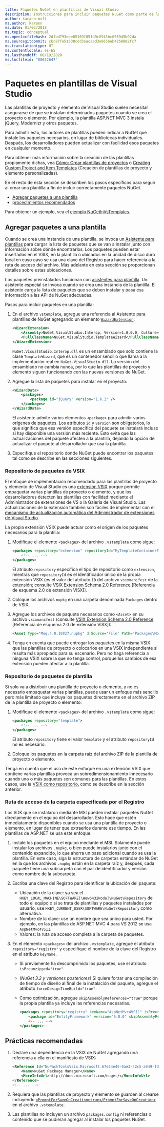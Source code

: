 ```yaml
---
title: Paquetes NuGet en plantillas de Visual Studio
description: Instrucciones para incluir paquetes NuGet como parte de las plantillas de proyecto y elemento de Visual Studio.
author: karann-msft
ms.author: karann
ms.date: 01/03/2018
ms.topic: conceptual
ms.openlocfilehash: 2dfbd793eee05169f051d9c8943bc065945b92da
ms.sourcegitcommit: cbc87fe51330cdd3eacaad3e8656eb4258882fc7
ms.translationtype: HT
ms.contentlocale: es-ES
ms.lasthandoff: 08/19/2020
ms.locfileid: "88622647"
---
```

# <a name="packages-in-visual-studio-templates"></a>Paquetes en plantillas de Visual Studio

Las plantillas de proyecto y elemento de Visual Studio suelen necesitar asegurarse de que se instalan determinados paquetes cuando se crea el proyecto o elemento. Por ejemplo, la plantilla ASP.NET MVC 3 instala jQuery, Modernizr y otros paquetes.

Para admitir esto, los autores de plantillas pueden indicar a NuGet que instale los paquetes necesarios, en lugar de bibliotecas individuales. Después, los desarrolladores pueden actualizar con facilidad esos paquetes en cualquier momento.

Para obtener más información sobre la creación de las plantillas propiamente dichas, vea [Cómo: Crear plantillas de proyectos](/visualstudio/ide/how-to-create-project-templates) o [Creating Custom Project and Item Templates](/visualstudio/extensibility/creating-custom-project-and-item-templates) (Creación de plantillas de proyecto y elemento personalizadas).

En el resto de esta sección se describen los pasos específicos para seguir al crear una plantilla a fin de incluir correctamente paquetes NuGet.

- [Agregar paquetes a una plantilla](#adding-packages-to-a-template)
- [procedimientos recomendados](#best-practices)

Para obtener un ejemplo, vea el [ejemplo NuGetInVsTemplates](https://bitbucket.org/marcind/nugetinvstemplates).

## <a name="adding-packages-to-a-template"></a>Agregar paquetes a una plantilla

Cuando se crea una instancia de una plantilla, se invoca un [Asistente para plantillas](/visualstudio/extensibility/how-to-use-wizards-with-project-templates) para cargar la lista de paquetes que se van a instalar junto con información sobre dónde encontrarlos. Los paquetes pueden estar insertados en el VSIX, en la plantilla o ubicados en la unidad de disco duro local en cuyo caso se usa una clave del Registro para hacer referencia a la ruta de acceso del archivo. Más adelante en esta sección se proporcionan detalles sobre estas ubicaciones.

Los paquetes preinstalados funcionan con [asistentes para plantilla](/visualstudio/extensibility/how-to-use-wizards-with-project-templates). Un asistente especial se invoca cuando se crea una instancia de la plantilla. El asistente carga la lista de paquetes que se deben instalar y pasa esa información a las API de NuGet adecuadas.

Pasos para incluir paquetes en una plantilla:

1. En el archivo `vstemplate`, agregue una referencia al Asistente para plantillas de NuGet agregando un elemento [`WizardExtension`](/visualstudio/extensibility/wizardextension-element-visual-studio-templates):

    ```xml
    <WizardExtension>
        <Assembly>NuGet.VisualStudio.Interop, Version=1.0.0.0, Culture=neutral, PublicKeyToken=b03f5f7f11d50a3a</Assembly>
        <FullClassName>NuGet.VisualStudio.TemplateWizard</FullClassName>
    </WizardExtension>
    ```

    `NuGet.VisualStudio.Interop.dll` es un ensamblado que solo contiene la clase `TemplateWizard`, que es un contenedor sencillo que llama a la implementación real en `NuGet.VisualStudio.dll`. La versión del ensamblado no cambia nunca, por lo que las plantillas de proyecto y elemento siguen funcionando con las nuevas versiones de NuGet.

1. Agregue la lista de paquetes para instalar en el proyecto:

    ```xml
    <WizardData>
        <packages>
            <package id="jQuery" version="1.6.2" />
        </packages>
    </WizardData>
    ```

    El asistente admite varios elementos `<package>` para admitir varios orígenes de paquetes. Los atributos `id` y `version` son obligatorios, lo que significa que esa versión específica del paquete se instalará incluso si hay disponible una versión más reciente. Esto evita que las actualizaciones del paquete afecten a la plantilla, dejando la opción de actualizar el paquete al desarrollador que usa la plantilla.

1. Especifique el repositorio donde NuGet puede encontrar los paquetes tal como se describe en las secciones siguientes.

### <a name="vsix-package-repository"></a>Repositorio de paquetes de VSIX

El enfoque de implementación recomendado para las plantillas de proyecto y elemento de Visual Studio es una [extensión VSIX](/visualstudio/extensibility/shipping-visual-studio-extensions) porque permite empaquetar varias plantillas de proyecto o elemento, y que los desarrolladores detecten las plantillas con facilidad mediante el Administrador de extensiones de VS o la Galería de Visual Studio. Las actualizaciones de la extensión también son fáciles de implementar con el [mecanismo de actualización automática del Administrador de extensiones de Visual Studio](/visualstudio/extensibility/how-to-update-a-visual-studio-extension).

La propia extensión VSIX puede actuar como el origen de los paquetes necesarios para la plantilla:

1. Modifique el elemento `<packages>` del archivo `.vstemplate` como sigue:

    ```xml
    <packages repository="extension" repositoryId="MyTemplateContainerExtensionId">
        <!-- ... -->
    </packages>
    ```

    El atributo `repository` especifica el tipo de repositorio como `extension`, mientras que `repositoryId` es el identificador único de la propia extensión VSIX (es el valor del atributo `ID` del archivo `vsixmanifest` de la extensión; consulte [VSIX Extension Schema 2.0 Reference](/visualstudio/extensibility/vsix-extension-schema-2-0-reference) [Referencia de esquema 2.0 de extensión VISX]).

1. Coloque los archivos `nupkg` en una carpeta denominada `Packages` dentro de VSIX.

1. Agregue los archivos de paquete necesarios como `<Asset>` en su archivo `vsixmanifest` (consulte [VSIX Extension Schema 2.0 Reference](/visualstudio/extensibility/vsix-extension-schema-2-0-reference) [Referencia de esquema 2.0 de extensión VISX]):

    ```xml
    <Asset Type="Moq.4.0.10827.nupkg" d:Source="File" Path="Packages\Moq.4.0.10827.nupkg" d:VsixSubPath="Packages" />
    ```

1. Tenga en cuenta que puede entregar los paquetes en la misma VSIX que las plantillas de proyecto o colocarlos en una VSIX independiente si resulta más apropiado para su escenario. Pero no haga referencia a ninguna VSIX sobre la que no tenga control, porque los cambios de esa extensión pueden afectar a la plantilla.

### <a name="template-package-repository"></a>Repositorio de paquetes de plantilla

Si solo va a distribuir una plantilla de proyecto o elemento, y no es necesario empaquetar varias plantillas, puede usar un enfoque más sencillo pero más limitado que incluya los paquetes directamente en el archivo ZIP de la plantilla de proyecto o elemento:

1. Modifique el elemento `<packages>` del archivo `.vstemplate` como sigue:

    ```xml
    <packages repository="template">
        <!-- ... -->
    </packages>
    ```

    El atributo `repository` tiene el valor `template` y el atributo `repositoryId` no es necesario.

1. Coloque los paquetes en la carpeta raíz del archivo ZIP de la plantilla de proyecto o elemento.

Tenga en cuenta que el uso de este enfoque en una extensión VSIX que contiene varias plantillas provoca un sobredimensionamiento innecesario cuando uno o más paquetes son comunes para las plantillas. En estos casos, use la [VSIX como repositorio](#vsix-package-repository), como se describe en la sección anterior.

### <a name="registry-specified-folder-path"></a>Ruta de acceso de la carpeta especificada por el Registro

Los SDK que se instalaron mediante MSI pueden instalar paquetes NuGet directamente en el equipo del desarrollador. Esto hace que estén inmediatamente disponibles cuando se usa una plantilla de proyecto o elemento, en lugar de tener que extraerlos durante ese tiempo. En las plantillas de ASP.NET se usa este enfoque.

1. Instale los paquetes en el equipo mediante el MSI. Solamente puede instalar los archivos `.nupkg`, o bien puede instalarlos junto con el contenido expandido, lo que ahorra un paso adicional cuando se usa la plantilla. En este caso, siga la estructura de carpetas estándar de NuGet en la que los archivos `.nupkg` están en la carpeta raíz y, después, cada paquete tiene una subcarpeta con el par de identificador y versión como nombre de la subcarpeta.

1. Escriba una clave del Registro para identificar la ubicación del paquete:

    - Ubicación de la clave: ya sea el `HKEY_LOCAL_MACHINE\SOFTWARE[\Wow6432Node]\NuGet\Repository` de todo el equipo o si se trata de plantillas y paquetes instalados por usuario, use `HKEY_CURRENT_USER\SOFTWARE\NuGet\Repository` como alternativa.
    - Nombre de la clave: use un nombre que sea único para usted. Por ejemplo, en las plantillas de ASP.NET MVC 4 para VS 2012 se usa `AspNetMvc4VS11`.
    - Valores: la ruta de acceso completa a la carpeta de paquetes.

1. En el elemento `<packages>` del archivo `.vstemplate`, agregue el atributo `repository="registry"` y especifique el nombre de la clave del Registro en el atributo `keyName`.

    - Si previamente ha descomprimido los paquetes, use el atributo `isPreunzipped="true"`.
    - *(NuGet 3.2 y versiones posteriores)* Si quiere forzar una compilación de tiempo de diseño al final de la instalación del paquete, agregue el atributo `forceDesignTimeBuild="true"`.
    - Como optimización, agregue `skipAssemblyReferences="true"` porque la propia plantilla ya incluye las referencias necesarias.

        ```xml
        <packages repository="registry" keyName="AspNetMvc4VS11" isPreunzipped="true">
            <package id="EntityFramework" version="5.0.0" skipAssemblyReferences="true" />
            <-- ... -->
        </packages>
        ```

## <a name="best-practices"></a>Prácticas recomendadas

1. Declare una dependencia en la VSIX de NuGet agregando una referencia a ella en el manifiesto de VSIX:

    ```xml
    <Reference Id="NuPackToolsVsix.Microsoft.67e54e40-0ae3-42c5-a949-fddf5739e7a5" MinVersion="1.7.30402.9028">
        <Name>NuGet Package Manager</Name>
        <MoreInfoUrl>http://docs.microsoft.com/nuget/</MoreInfoUrl>
    </Reference>
    <!-- ... -->
    ```

1. Requiera que las plantillas de proyecto y elemento se guarden al crearse incluyendo [`<PromptForSaveOnCreation>true</PromptForSaveOnCreation>`](/visualstudio/extensibility/promptforsaveoncreation-element-visual-studio-templates) en el archivo `.vstemplate`.

1. Las plantillas no incluyen un archivo `packages.config` ni referencias o contenido que se pudieran agregar al instalar los paquetes NuGet.

